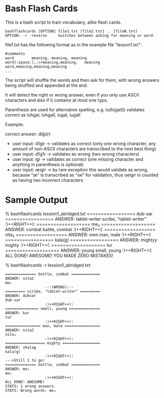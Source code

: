 Bash Flash Cards
================

This is a bash script to train vocabulary, alike flash cards.

	bashflashcards [OPTION] file1.txt [file2.txt] .. [fileN.txt]  
	OPTION: -r -reverse		Switches between asking for meaning or word.  

file1.txt has the following format as in the example file "lesson1.txt":  

	#comments  
	word		meaning, meaning, meaning  
	word[:space:],;\+meaning,meaning,	meaning
	word,meaning,meaning,meaning
	...  

The script will shuffle the words and then ask for them, with wrong answers being shuffled and appended at the end.  

It will detect the right or wrong answer, even if you only use ASCII characters and also if it contains at most one typo. 

Parenthesis are used for alternative spelling, e.g. lu(h)gal(l) validates correct as luhgal, luhgall, lugal, lugall

Example:   

correct answer: diĝi(r)  
* user input: d1gir -> validates as correct (only one wrong character, any amount of non-ASCII characters are transcribed to the next best thing)  
* user input: d1g1r -> validates as wrong (two wrong characters)  
* user input: igi -> validates as correct (one missing character and anything in parenthesis is optional)  
* user input: œigir -> by rare exception this would validate as wrong, because "œ" is transcribed as "oe" for validation, thus oeigir is counted as having two incorrect characters

Sample Output
=============
 % bashflashcards lession1_abridged.txt
	================= dub-sar =================
	ANSWER: tablet-writer
	scribe, "tablet-writer"
				      :)++RIGHT++(:
	=================== me₃ ===================
	ANSWER: combat
	battle, combat
				      :)++RIGHT++(:
	================== nita₂ ==================
	ANSWER: men 
	man, male
				      :)++RIGHT++(:
	================= kala(g) =================
	ANSWER: mightyy
	mighty
				      :)++RIGHT++(:
	=================== tur ===================
	ANSWER: young
	small, young
				      :)++RIGHT++(:
	ALL DONE! AWESOME!
	YOU MADE ZERO MISTAKES!

 % bashflashcards -r lession1_abridged.txt

	============== battle, combat =============
	ANSWER: nita2
	me₃
				      --:(WRONG):--
	========= scribe, "tablet-writer" =========
	ANSWER: dubsar
	dub-sar
				      :)++RIGHT++(:
	=============== small, young ==============
	ANSWER: kur
	tur
				      :)++RIGHT++(:
	================ man, male ================
	ANSWER: nita2
	nita₂
				      :)++RIGHT++(:
	================== mighty =================
	ANSWER: zkalag
	kala(g)
				      :)++RIGHT++(:
	--->Still 1 to go!
	============== battle, combat =============
	ANSWER: me₃
	me₃
				      :)++RIGHT++(:
	ALL DONE! AWESOME!
	STATS: 1 wrong answers.
	STATS: Wrong words: me₃ 

